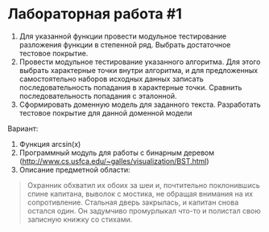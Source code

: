 # Лабораторная работа #1
1. Для указанной функции провести модульное тестирование разложения функции в степенной ряд. Выбрать достаточное тестовое покрытие.
2. Провести модульное тестирование указанного алгоритма. Для этого выбрать характерные точки внутри алгоритма, и для предложенных самостоятельно наборов исходных данных записать последовательность попадания в характерные точки. Сравнить последовательность попадания с эталонной.
3. Сформировать доменную модель для заданного текста.  Разработать тестовое покрытие для данной доменной модели

Вариант:
1. Функция arcsin(x)
2. Программный модуль для работы с бинарным деревом (http://www.cs.usfca.edu/~galles/visualization/BST.html)
3. Описание предметной области:
>Охранник обхватил их обоих за шеи и, почтительно поклонившись спине капитана, выволок с мостика, не обращая внимания на их сопротивление. Стальная дверь закрылась, и капитан снова остался один. Он задумчиво промурлыкал что-то и полистал свою записную книжку со стихами.

 